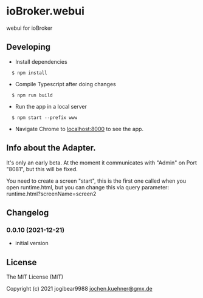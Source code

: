 # ioBroker.webui

webui for ioBroker

## Developing

  * Install dependencies
```
  $ npm install
```

  * Compile Typescript after doing changes
```
  $ npm run build
```

  * Run the app in a local server
```
  $ npm start --prefix www
```

  * Navigate Chrome to [localhost:8000]() to see the app.

## Info about the Adapter.

It's only an early beta. At the moment it communicates with "Admin" on Port "8081", but this will be fixed.

You need to create a screen "start", this is the first one called when you open runtime.html, but you can change this via query parameter:
runtime.html?screenName=screen2

## Changelog
<!--
	Placeholder for the next version (at the beginning of the line):
	### __WORK IN PROGRESS__
-->
### 0.0.10 (2021-12-21)
* initial version

## License
The MIT License (MIT)

Copyright (c) 2021 jogibear9988 <jochen.kuehner@gmx.de>
